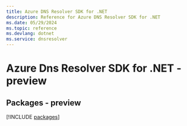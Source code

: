```yaml
---
title: Azure DNS Resolver SDK for .NET
description: Reference for Azure DNS Resolver SDK for .NET
ms.date: 05/29/2024
ms.topic: reference
ms.devlang: dotnet
ms.service: dnsresolver
---
```

# Azure Dns Resolver SDK for .NET - preview
## Packages - preview
[!INCLUDE [packages](dns-resolver-index.md)]